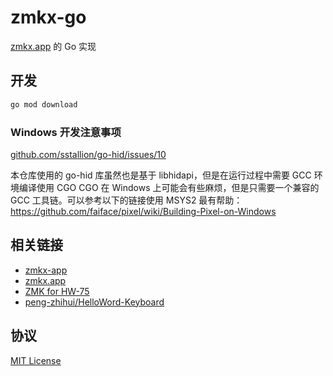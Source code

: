 # zmkx-go

[zmkx.app](https://github.com/xingrz/zmkx.app) 的 Go 实现

## 开发

```bash
go mod download
```

### Windows 开发注意事项

[github.com/sstallion/go-hid/issues/10](https://github.com/sstallion/go-hid/issues/10)

本仓库使用的 go-hid 库虽然也是基于 libhidapi，但是在运行过程中需要 GCC 环境编译使用 CGO
CGO 在 Windows 上可能会有些麻烦，但是只需要一个兼容的 GCC 工具链。可以参考以下的链接使用 MSYS2 最有帮助：https://github.com/faiface/pixel/wiki/Building-Pixel-on-Windows

## 相关链接

- [zmkx-app](https://github.com/xingrz/zmkx-sdk)
- [zmkx.app](https://github.com/xingrz/zmkx.app)
- [ZMK for HW-75](https://github.com/xingrz/zmk-config_helloword_hw-75)
- [peng-zhihui/HelloWord-Keyboard](https://github.com/peng-zhihui/HelloWord-Keyboard)

## 协议

[MIT License](LICENSE)
